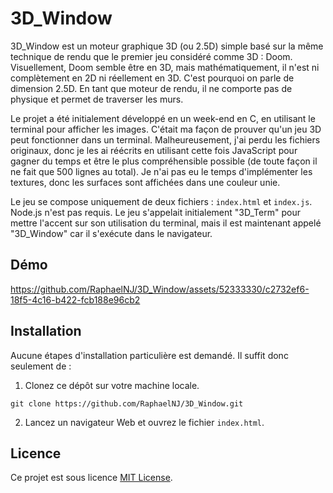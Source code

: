 # 3D_Window

3D_Window est un moteur graphique 3D (ou 2.5D) simple basé sur la même technique de rendu que le premier jeu considéré comme 3D : Doom. Visuellement, Doom semble être en 3D, mais mathématiquement, il n'est ni complètement en 2D ni réellement en 3D. C'est pourquoi on parle de dimension 2.5D. En tant que moteur de rendu, il ne comporte pas de physique et permet de traverser les murs.

Le projet a été initialement développé en un week-end en C, en utilisant le terminal pour afficher les images. C'était ma façon de prouver qu'un jeu 3D peut fonctionner dans un terminal. Malheureusement, j'ai perdu les fichiers originaux, donc je les ai réécrits en utilisant cette fois JavaScript pour gagner du temps et être le plus compréhensible possible (de toute façon il ne fait que 500 lignes au total). Je n'ai pas eu le temps d'implémenter les textures, donc les surfaces sont affichées dans une couleur unie.

Le jeu se compose uniquement de deux fichiers : `index.html` et `index.js`. Node.js n'est pas requis. Le jeu s'appelait initialement "3D_Term" pour mettre l'accent sur son utilisation du terminal, mais il est maintenant appelé "3D_Window" car il s'exécute dans le navigateur.

## Démo

https://github.com/RaphaelNJ/3D_Window/assets/52333330/c2732ef6-18f5-4c16-b422-fcb188e96cb2

## Installation

Aucune étapes d'installation particulière est demandé. Il suffit donc seulement de :

1. Clonez ce dépôt sur votre machine locale.
```shell
git clone https://github.com/RaphaelNJ/3D_Window.git
```
2. Lancez un navigateur Web et ouvrez le fichier `index.html`.

## Licence

Ce projet est sous licence [MIT License](https://opensource.org/licenses/MIT).
